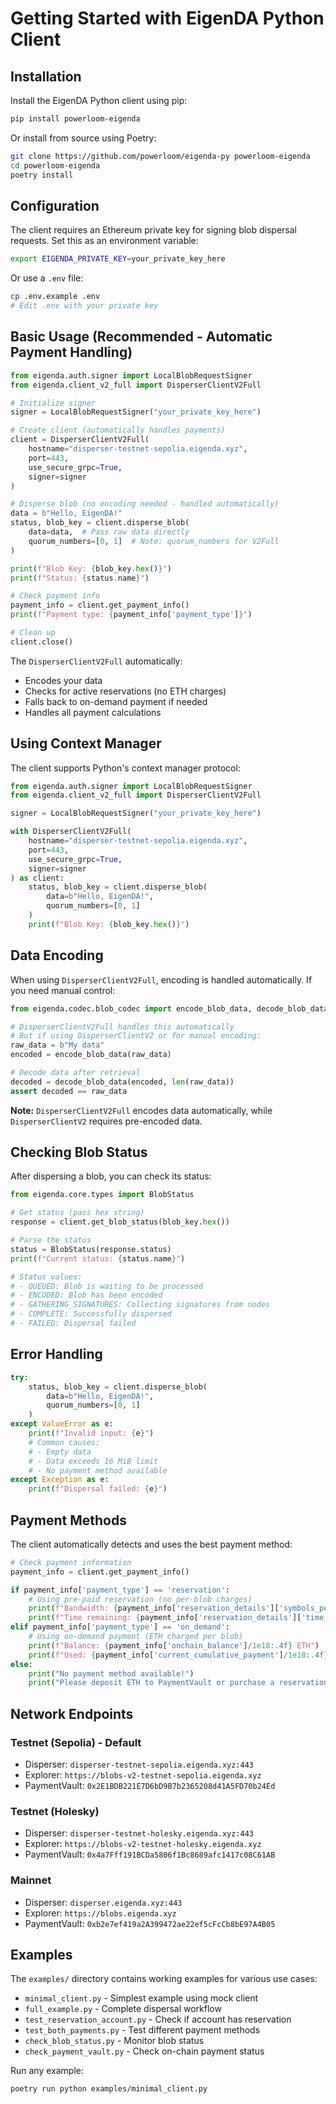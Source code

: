 # Getting Started with EigenDA Python Client

## Installation

Install the EigenDA Python client using pip:

```bash
pip install powerloom-eigenda
```

Or install from source using Poetry:

```bash
git clone https://github.com/powerloom/eigenda-py powerloom-eigenda
cd powerloom-eigenda
poetry install
```

## Configuration

The client requires an Ethereum private key for signing blob dispersal requests. Set this as an environment variable:

```bash
export EIGENDA_PRIVATE_KEY=your_private_key_here
```

Or use a `.env` file:

```bash
cp .env.example .env
# Edit .env with your private key
```

## Basic Usage (Recommended - Automatic Payment Handling)

```python
from eigenda.auth.signer import LocalBlobRequestSigner
from eigenda.client_v2_full import DisperserClientV2Full

# Initialize signer
signer = LocalBlobRequestSigner("your_private_key_here")

# Create client (automatically handles payments)
client = DisperserClientV2Full(
    hostname="disperser-testnet-sepolia.eigenda.xyz",
    port=443,
    use_secure_grpc=True,
    signer=signer
)

# Disperse blob (no encoding needed - handled automatically)
data = b"Hello, EigenDA!"
status, blob_key = client.disperse_blob(
    data=data,  # Pass raw data directly
    quorum_numbers=[0, 1]  # Note: quorum_numbers for V2Full
)

print(f"Blob Key: {blob_key.hex()}")
print(f"Status: {status.name}")

# Check payment info
payment_info = client.get_payment_info()
print(f"Payment type: {payment_info['payment_type']}")

# Clean up
client.close()
```

The `DisperserClientV2Full` automatically:
- Encodes your data
- Checks for active reservations (no ETH charges)
- Falls back to on-demand payment if needed
- Handles all payment calculations

## Using Context Manager

The client supports Python's context manager protocol:

```python
from eigenda.auth.signer import LocalBlobRequestSigner
from eigenda.client_v2_full import DisperserClientV2Full

signer = LocalBlobRequestSigner("your_private_key_here")

with DisperserClientV2Full(
    hostname="disperser-testnet-sepolia.eigenda.xyz",
    port=443,
    use_secure_grpc=True,
    signer=signer
) as client:
    status, blob_key = client.disperse_blob(
        data=b"Hello, EigenDA!",
        quorum_numbers=[0, 1]
    )
    print(f"Blob Key: {blob_key.hex()}")
```

## Data Encoding

When using `DisperserClientV2Full`, encoding is handled automatically. If you need manual control:

```python
from eigenda.codec.blob_codec import encode_blob_data, decode_blob_data

# DisperserClientV2Full handles this automatically
# But if using DisperserClientV2 or for manual encoding:
raw_data = b"My data"
encoded = encode_blob_data(raw_data)

# Decode data after retrieval
decoded = decode_blob_data(encoded, len(raw_data))
assert decoded == raw_data
```

**Note:** `DisperserClientV2Full` encodes data automatically, while `DisperserClientV2` requires pre-encoded data.

## Checking Blob Status

After dispersing a blob, you can check its status:

```python
from eigenda.core.types import BlobStatus

# Get status (pass hex string)
response = client.get_blob_status(blob_key.hex())

# Parse the status
status = BlobStatus(response.status)
print(f"Current status: {status.name}")

# Status values:
# - QUEUED: Blob is waiting to be processed
# - ENCODED: Blob has been encoded
# - GATHERING_SIGNATURES: Collecting signatures from nodes
# - COMPLETE: Successfully dispersed
# - FAILED: Dispersal failed
```

## Error Handling

```python
try:
    status, blob_key = client.disperse_blob(
        data=b"Hello, EigenDA!",
        quorum_numbers=[0, 1]
    )
except ValueError as e:
    print(f"Invalid input: {e}")
    # Common causes:
    # - Empty data
    # - Data exceeds 16 MiB limit
    # - No payment method available
except Exception as e:
    print(f"Dispersal failed: {e}")
```

## Payment Methods

The client automatically detects and uses the best payment method:

```python
# Check payment information
payment_info = client.get_payment_info()

if payment_info['payment_type'] == 'reservation':
    # Using pre-paid reservation (no per-blob charges)
    print(f"Bandwidth: {payment_info['reservation_details']['symbols_per_second']} symbols/sec")
    print(f"Time remaining: {payment_info['reservation_details']['time_remaining']} seconds")
elif payment_info['payment_type'] == 'on_demand':
    # Using on-demand payment (ETH charged per blob)
    print(f"Balance: {payment_info['onchain_balance']/1e18:.4f} ETH")
    print(f"Used: {payment_info['current_cumulative_payment']/1e18:.4f} ETH")
else:
    print("No payment method available!")
    print("Please deposit ETH to PaymentVault or purchase a reservation")
```

## Network Endpoints

### Testnet (Sepolia) - Default
- Disperser: `disperser-testnet-sepolia.eigenda.xyz:443`
- Explorer: `https://blobs-v2-testnet-sepolia.eigenda.xyz`
- PaymentVault: `0x2E1BDB221E7D6bD9B7b2365208d41A5FD70b24Ed`

### Testnet (Holesky)
- Disperser: `disperser-testnet-holesky.eigenda.xyz:443`
- Explorer: `https://blobs-v2-testnet-holesky.eigenda.xyz`
- PaymentVault: `0x4a7Fff191BCDa5806f1Bc8689afc1417c08C61AB`

### Mainnet
- Disperser: `disperser.eigenda.xyz:443`
- Explorer: `https://blobs.eigenda.xyz`
- PaymentVault: `0xb2e7ef419a2A399472ae22ef5cFcCb8bE97A4B05`

## Examples

The `examples/` directory contains working examples for various use cases:

- `minimal_client.py` - Simplest example using mock client
- `full_example.py` - Complete dispersal workflow
- `test_reservation_account.py` - Check if account has reservation
- `test_both_payments.py` - Test different payment methods
- `check_blob_status.py` - Monitor blob status
- `check_payment_vault.py` - Check on-chain payment status

Run any example:
```bash
poetry run python examples/minimal_client.py
```
